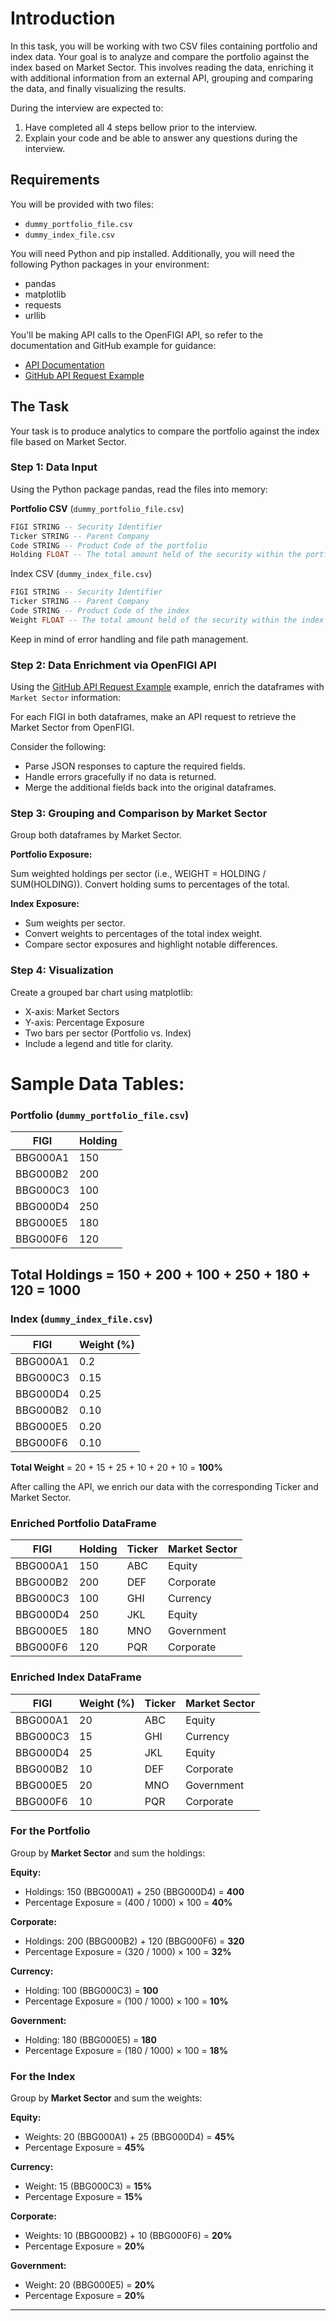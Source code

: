 # Introduction


In this task, you will be working with two CSV files containing portfolio and index data. Your goal is to analyze and compare the portfolio against the index based on Market Sector. This involves reading the data, enriching it with additional information from an external API, grouping and comparing the data, and finally visualizing the results.

During the interview are expected to:
1. Have completed all 4 steps bellow prior to the interview.
2. Explain your code and be able to answer any questions during the interview.

## Requirements


You will be provided with two files:

- `dummy_portfolio_file.csv`
- `dummy_index_file.csv`

You will need Python and pip installed. Additionally, you will need the following Python packages in your environment:

- pandas
- matplotlib
- requests
- urllib

You'll be making API calls to the OpenFIGI API, so refer to the documentation and GitHub example for guidance:

- [API Documentation](https://www.openfigi.com/api)
- [GitHub API Request Example](https://github.com/OpenFIGI/api-examples/blob/main/python/example.py)

## The Task

Your task is to produce analytics to compare the portfolio against the index file based on Market Sector.

### Step 1: Data Input

Using the Python package pandas, read the files into memory:

**Portfolio CSV** (`dummy_portfolio_file.csv`)
```sql
FIGI STRING -- Security Identifier
Ticker STRING -- Parent Company
Code STRING -- Product Code of the portfolio
Holding FLOAT -- The total amount held of the security within the portfolio
```

Index CSV (`dummy_index_file.csv`)
```sql
FIGI STRING -- Security Identifier
Ticker STRING -- Parent Company
Code STRING -- Product Code of the index
Weight FLOAT -- The total amount held of the security within the index
```

Keep in mind of error handling and file path management.

### Step 2: Data Enrichment via OpenFIGI API

Using the [GitHub API Request Example](https://github.com/OpenFIGI/api-examples/blob/main/python/example.py) example, enrich the dataframes with `Market Sector` information:

For each FIGI in both dataframes, make an API request to retrieve the Market Sector from OpenFIGI.

Consider the following:
- Parse JSON responses to capture the required fields.
- Handle errors gracefully if no data is returned.
- Merge the additional fields back into the original dataframes.

### Step 3: Grouping and Comparison by Market Sector

Group both dataframes by Market Sector.

**Portfolio Exposure:**

Sum weighted holdings per sector (i.e., WEIGHT = HOLDING / SUM(HOLDING)).
Convert holding sums to percentages of the total.

**Index Exposure:**
- Sum weights per sector.
- Convert weights to percentages of the total index weight.
- Compare sector exposures and highlight notable differences.

### Step 4: Visualization
Create a grouped bar chart using matplotlib:

- X-axis: Market Sectors
- Y-axis: Percentage Exposure
- Two bars per sector (Portfolio vs. Index)
- Include a legend and title for clarity.

# Sample Data Tables:

### Portfolio (`dummy_portfolio_file.csv`)
| FIGI      | Holding |
|-----------|---------|
| BBG000A1  | 150     |
| BBG000B2  | 200     |
| BBG000C3  | 100     |
| BBG000D4  | 250     |
| BBG000E5  | 180     |
| BBG000F6  | 120     |
**Total Holdings** = 150 + 200 + 100 + 250 + 180 + 120 = **1000**
---
### Index (`dummy_index_file.csv`)
| FIGI      | Weight (%) |
|-----------|------------|
| BBG000A1  | 0.2        |
| BBG000C3  | 0.15       |
| BBG000D4  | 0.25       |
| BBG000B2  | 0.10       |
| BBG000E5  | 0.20       |
| BBG000F6  | 0.10       |
**Total Weight** = 20 + 15 + 25 + 10 + 20 + 10 = **100%**


After calling the API, we enrich our data with the corresponding Ticker and Market Sector.
### Enriched Portfolio DataFrame
| FIGI      | Holding | Ticker | Market Sector |
|-----------|---------|--------|---------------|
| BBG000A1  | 150     | ABC    | Equity    |
| BBG000B2  | 200     | DEF    | Corporate    |
| BBG000C3  | 100     | GHI    | Currency    |
| BBG000D4  | 250     | JKL    | Equity    |
| BBG000E5  | 180     | MNO    | Government        |
| BBG000F6  | 120     | PQR    | Corporate    |
### Enriched Index DataFrame
| FIGI      | Weight (%) | Ticker | Market Sector |
|-----------|------------|--------|---------------|
| BBG000A1  | 20         | ABC    | Equity    |
| BBG000C3  | 15         | GHI    | Currency    |
| BBG000D4  | 25         | JKL    | Equity    |
| BBG000B2  | 10         | DEF    | Corporate    |
| BBG000E5  | 20         | MNO    | Government        |
| BBG000F6  | 10         | PQR    | Corporate    |

### For the Portfolio
Group by **Market Sector** and sum the holdings:

**Equity:**
 - Holdings: 150 (BBG000A1) + 250 (BBG000D4) = **400**  
 - Percentage Exposure = (400 / 1000) × 100 = **40%**

**Corporate:**  
 - Holdings: 200 (BBG000B2) + 120 (BBG000F6) = **320**  
 - Percentage Exposure = (320 / 1000) × 100 = **32%**

**Currency:**  
 - Holding: 100 (BBG000C3) = **100**  
 - Percentage Exposure = (100 / 1000) × 100 = **10%**

**Government:**  
 - Holding: 180 (BBG000E5) = **180**  
 - Percentage Exposure = (180 / 1000) × 100 = **18%**

### For the Index
Group by **Market Sector** and sum the weights:

**Equity:**  
 - Weights: 20 (BBG000A1) + 25 (BBG000D4) = **45%**  
 - Percentage Exposure = **45%**

**Currency:**  
 - Weight: 15 (BBG000C3) = **15%**  
 - Percentage Exposure = **15%**

**Corporate:**  
 - Weights: 10 (BBG000B2) + 10 (BBG000F6) = **20%**  
 - Percentage Exposure = **20%**

**Government:**  
 - Weight: 20 (BBG000E5) = **20%**  
 - Percentage Exposure = **20%**
---

